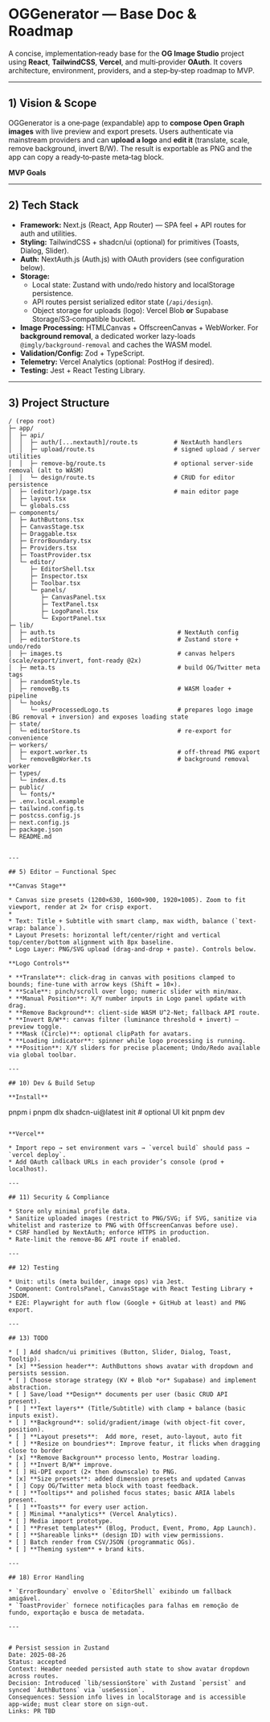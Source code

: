 # OGGenerator — Base Doc & Roadmap

A concise, implementation‑ready base for the **OG Image Studio** project using **React**, **TailwindCSS**, **Vercel**, and multi‑provider **OAuth**. It covers architecture, environment, providers, and a step‑by‑step roadmap to MVP.

---

## 1) Vision & Scope

OGGenerator is a one‑page (expandable) app to **compose Open Graph images** with live preview and export presets. Users authenticate via mainstream providers and can **upload a logo** and **edit it** (translate, scale, remove background, invert B/W). The result is exportable as PNG and the app can copy a ready‑to‑paste meta‑tag block.

**MVP Goals**

---

## 2) Tech Stack

* **Framework:** Next.js (React, App Router) — SPA feel + API routes for auth and utilities.
* **Styling:** TailwindCSS + shadcn/ui (optional) for primitives (Toasts, Dialog, Slider).
* **Auth:** NextAuth.js (Auth.js) with OAuth providers (see configuration below).
* **Storage:**
  * Local state: Zustand with undo/redo history and localStorage persistence.
  * API routes persist serialized editor state (`/api/design`).
  * Object storage for uploads (logo): Vercel Blob **or** Supabase Storage/S3‑compatible bucket.
* **Image Processing:** HTMLCanvas + OffscreenCanvas + WebWorker. For **background removal**, a dedicated worker lazy-loads `@imgly/background-removal` and caches the WASM model.
* **Validation/Config:** Zod + TypeScript.
* **Telemetry:** Vercel Analytics (optional: PostHog if desired).
* **Testing:** Jest + React Testing Library.

---

## 3) Project Structure

```
/ (repo root)
├─ app/
│  ├─ api/
│  │  ├─ auth/[...nextauth]/route.ts          # NextAuth handlers
│  │  ├─ upload/route.ts                      # signed upload / server utilities
│  │  ├─ remove-bg/route.ts                   # optional server-side removal (alt to WASM)
│  │  └─ design/route.ts                      # CRUD for editor persistence
│  ├─ (editor)/page.tsx                       # main editor page
│  ├─ layout.tsx
│  └─ globals.css
├─ components/
│  ├─ AuthButtons.tsx
│  ├─ CanvasStage.tsx
│  ├─ Draggable.tsx
│  ├─ ErrorBoundary.tsx
│  ├─ Providers.tsx
│  ├─ ToastProvider.tsx
│  └─ editor/
│     ├─ EditorShell.tsx
│     ├─ Inspector.tsx
│     ├─ Toolbar.tsx
│     └─ panels/
│        ├─ CanvasPanel.tsx
│        ├─ TextPanel.tsx
│        ├─ LogoPanel.tsx
│        └─ ExportPanel.tsx
├─ lib/
│  ├─ auth.ts                                  # NextAuth config
│  ├─ editorStore.ts                           # Zustand store + undo/redo
│  ├─ images.ts                                # canvas helpers (scale/export/invert, font-ready @2x)
│  ├─ meta.ts                                  # build OG/Twitter meta tags
│  ├─ randomStyle.ts
│  ├─ removeBg.ts                              # WASM loader + pipeline
│  └─ hooks/
│     └─ useProcessedLogo.ts                   # prepares logo image (BG removal + inversion) and exposes loading state
├─ state/
│  └─ editorStore.ts                           # re-export for convenience
├─ workers/
│  ├─ export.worker.ts                         # off-thread PNG export
│  └─ removeBgWorker.ts                        # background removal worker
├─ types/
│  └─ index.d.ts
├─ public/
│  └─ fonts/*
├─ .env.local.example
├─ tailwind.config.ts
├─ postcss.config.js
├─ next.config.js
├─ package.json
└─ README.md


---

## 5) Editor — Functional Spec

**Canvas Stage**

* Canvas size presets (1200×630, 1600×900, 1920×1005). Zoom to fit viewport, render at 2× for crisp export.
* 
* Text: Title + Subtitle with smart clamp, max width, balance (`text-wrap: balance`).
* Layout Presets: horizontal left/center/right and vertical top/center/bottom alignment with 8px baseline.
* Logo Layer: PNG/SVG upload (drag‑and‑drop + paste). Controls below.

**Logo Controls**

* **Translate**: click‑drag in canvas with positions clamped to bounds; fine‑tune with arrow keys (Shift = 10×).
* **Scale**: pinch/scroll over logo; numeric slider with min/max.
* **Manual Position**: X/Y number inputs in Logo panel update with drag.
* **Remove Background**: client‑side WASM U^2‑Net; fallback API route.
* **Invert B/W**: canvas filter (luminance threshold + invert) — preview toggle.
* **Mask (Circle)**: optional clipPath for avatars.
* **Loading indicator**: spinner while logo processing is running.
* **Position**: X/Y sliders for precise placement; Undo/Redo available via global toolbar.

---

## 10) Dev & Build Setup

**Install**

```
pnpm i
pnpm dlx shadcn-ui@latest init   # optional UI kit
pnpm dev
```

**Vercel**

* Import repo → set environment vars → `vercel build` should pass → `vercel deploy`.
* Add OAuth callback URLs in each provider’s console (prod + localhost).

---

## 11) Security & Compliance

* Store only minimal profile data.
* Sanitize uploaded images (restrict to PNG/SVG; if SVG, sanitize via whitelist and rasterize to PNG with OffscreenCanvas before use).
* CSRF handled by NextAuth; enforce HTTPS in production.
* Rate‑limit the remove‑BG API route if enabled.

---

## 12) Testing

* Unit: utils (meta builder, image ops) via Jest.
* Component: ControlsPanel, CanvasStage with React Testing Library + JSDOM.
* E2E: Playwright for auth flow (Google + GitHub at least) and PNG export.

---

## 13) TODO

* [ ] Add shadcn/ui primitives (Button, Slider, Dialog, Toast, Tooltip).
* [x] **Session header**: AuthButtons shows avatar with dropdown and persists session.
* [ ] Choose storage strategy (KV + Blob *or* Supabase) and implement abstraction.
* [ ] Save/load **Design** documents per user (basic CRUD API present).
* [ ] **Text layers** (Title/Subtitle) with clamp + balance (basic inputs exist).
* [ ] **Background**: solid/gradient/image (with object‑fit cover, position).
* [ ] **Layout presets**:  Add more, reset, auto-layout, auto fit
* [ ] **Resize on boundries**: Improve featur, it flicks when dragging close to border
* [x] **Remove Backgroun** processo lento, Mostrar loading.
* [ ] **Invert B/W** improve.
* [ ] Hi‑DPI export (2× then downscale) to PNG.
* [x] **Size presets**: added dimension presets and updated Canvas
* [ ] Copy OG/Twitter meta block with toast feedback.
* [ ] **Tooltips** and polished focus states; basic ARIA labels present.
* [ ] **Toasts** for every user action.
* [ ] Minimal **analytics** (Vercel Analytics).
* [ ] Media import prototype.
* [ ] **Preset templates** (Blog, Product, Event, Promo, App Launch).
* [ ] **Shareable links** (design ID) with view permissions.
* [ ] Batch render from CSV/JSON (programmatic OGs).
* [ ] **Theming system** + brand kits.

---

## 18) Error Handling

* `ErrorBoundary` envolve o `EditorShell` exibindo um fallback amigável.
* `ToastProvider` fornece notificações para falhas em remoção de fundo, exportação e busca de metadata.

---


# Persist session in Zustand
Date: 2025-08-26
Status: accepted
Context: Header needed persisted auth state to show avatar dropdown across routes.
Decision: Introduced `lib/sessionStore` with Zustand `persist` and synced `AuthButtons` via `useSession`.
Consequences: Session info lives in localStorage and is accessible app-wide; must clear store on sign-out.
Links: PR TBD
